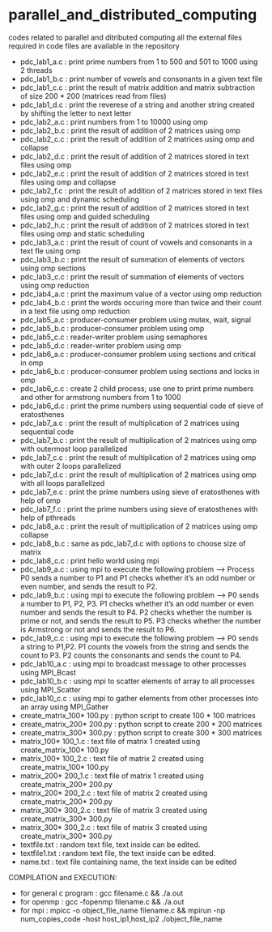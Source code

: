 # parallel_and_distributed_computing
codes related to parallel and ditributed computing
all the external files required in code files are available in the repository
- pdc_lab1_a.c : print prime numbers from 1 to 500 and 501 to 1000 using 2 threads
- pdc_lab1_b.c : print number of vowels and consonants in a given text file
- pdc_lab1_c.c : print the result of matrix addition and matrix subtraction of size 200 * 200 (matrices read from files)
- pdc_lab1_d.c : print the reverese of a string and another string created by shifting the letter to next letter
- pdc_lab2_a.c : print numbers from 1 to 10000 using omp
- pdc_lab2_b.c : print the result of addition of 2 matrices using omp
- pdc_lab2_c.c : print the result of addition of 2 matrices using omp and collapse
- pdc_lab2_d.c : print the result of addition of 2 matrices stored in text files using omp
- pdc_lab2_e.c : print the result of addition of 2 matrices stored in text files using omp and collapse
- pdc_lab2_f.c : print the result of addition of 2 matrices stored in text files using omp and dynamic scheduling
- pdc_lab2_g.c : print the result of addition of 2 matrices stored in text files using omp and guided scheduling
- pdc_lab2_h.c : print the result of addition of 2 matrices stored in text files using omp and static scheduling
- pdc_lab3_a.c : print the result of count of vowels and consonants in a text fle using omp
- pdc_lab3_b.c : print the result of summation of elements of vectors using omp sections
- pdc_lab3_c.c : print the result of summation of elements of vectors using omp reduction
- pdc_lab4_a.c : print the maximum value of a vector using omp reduction
- pdc_lab4_b.c : print the words occuring more than twice and their count in a text file using omp reduction
- pdc_lab5_a.c : producer-consumer problem using mutex, wait, signal
- pdc_lab5_b.c : producer-consumer problem using omp
- pdc_lab5_c.c : reader-writer problem using semaphores
- pdc_lab5_d.c : reader-writer problem using omp
- pdc_lab6_a.c : producer-consumer problem using sections and critical in omp
- pdc_lab6_b.c : producer-consumer problem using sections and locks in omp
- pdc_lab6_c.c : create 2 child process; use one to print prime numbers and other for armstrong numbers from 1 to 1000
- pdc_lab6_d.c : print the prime numbers using sequential code of sieve of eratosthenes
- pdc_lab7_a.c : print the result of multiplication of 2 matrices using sequential code
- pdc_lab7_b.c : print the result of multiplication of 2 matrices using omp with outermost loop parallelized
- pdc_lab7_c.c : print the result of multiplication of 2 matrices using omp with outer 2 loops parallelized 
- pdc_lab7_d.c : print the result of multiplication of 2 matrices using omp with all loops parallelized
- pdc_lab7_e.c : print the prime numbers using sieve of eratosthenes with help of omp
- pdc_lab7_f.c : print the prime numbers using sieve of eratosthenes with help of pthreads
- pdc_lab8_a.c : print the result of multiplication of 2 matrices using omp collapse
- pdc_lab8_b.c : same as pdc_lab7_d.c with options to choose size of matrix
- pdc_lab8_c.c : print hello world using mpi 
- pdc_lab9_a.c : using mpi to execute the following problem --> Process P0 sends a number to P1 and P1 checks whether it’s an odd number or even number, and sends the result to P2.
- pdc_lab9_b.c : using mpi to execute the following problem --> P0 sends a number to P1, P2, P3. P1 checks whether it’s an odd number or even number and sends the result to P4. P2 checks whether the number is prime or not, and sends the result to P5. P3 checks whether the number is Armstrong or not and sends the result to P6.
- pdc_lab9_c.c : using mpi to execute the following problem --> P0 sends a string to P1,P2. P1 counts the vowels from the string and sends the count to P3. P2 counts the consonants and sends the count to P4.
- pdc_lab10_a.c : using mpi to broadcast message to other processes using MPI_Bcast
- pdc_lab10_b.c : using mpi to scatter elements of array to all processes using MPI_Scatter
- pdc_lab10_c.c : using mpi to gather elements from other processes into an array using MPI_Gather 
- create_matrix_100* 100.py : python script to create 100 * 100 matrices 
- create_matrix_200* 200.py : python script to create 200 * 200 matrices 
- create_matrix_300* 300.py : python script to create 300 * 300 matrices
- matrix_100* 100_1.c : text file of matrix 1 created using create_matrix_100* 100.py
- matrix_100* 100_2.c : text file of matrix 2 created using create_matrix_100* 100.py
- matrix_200* 200_1.c : text file of matrix 1 created using create_matrix_200* 200.py
- matrix_200* 200_2.c : text file of matrix 2 created using create_matrix_200* 200.py
- matrix_300* 300_2.c : text file of matrix 3 created using create_matrix_300* 300.py
- matrix_300* 300_2.c : text file of matrix 3 created using create_matrix_300* 300.py
- textfile.txt :  random text file, text inside can be edited.
- textfile1.txt : random text file, the text inside can be edited.
- name.txt : text file containing name, the text inside can be edited

COMPILATION and EXECUTION:
- for general c program : gcc filename.c && ./a.out
- for openmp : gcc -fopenmp filename.c && ./a.out
- for mpi : mpicc -o object_file_name filename.c && mpirun -np num_copies_code -host host_ip1,host_ip2 ./object_file_name
